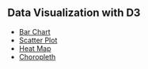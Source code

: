 ## Data Visualization with D3

- [Bar Chart](http://casey0808.github.io/fcc-data-visualization/bar-chart)
- [Scatter Plot](http://casey0808.github.io/fcc-data-visualization/scatter-plot)
- [Heat Map](http://casey0808.github.io/fcc-data-visualization/heat-map)
- [Choropleth](https://casey0808.github.io/fcc-data-visualization/choropleth/)
